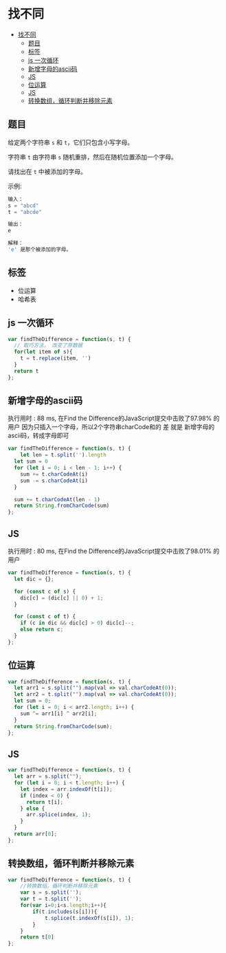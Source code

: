 找不同
===
<!-- TOC -->

- [找不同](#找不同)
  - [题目](#题目)
  - [标签](#标签)
  - [js 一次循环](#js-一次循环)
  - [新增字母的ascii码](#新增字母的ascii码)
  - [JS](#JS)
  - [位运算](#位运算)
  - [JS](#JS-1)
  - [转换数组，循环判断并移除元素](#转换数组循环判断并移除元素)

<!-- /TOC -->

## 题目
给定两个字符串 `s` 和 `t`，它们只包含小写字母。

字符串 `t` 由字符串 `s` 随机重排，然后在随机位置添加一个字母。

请找出在 `t` 中被添加的字母。

示例:
```js
输入：
s = "abcd"
t = "abcde"

输出：
e

解释：
'e' 是那个被添加的字母。
```

## 标签
- 位运算
- 哈希表

## js 一次循环
```js
var findTheDifference = function(s, t) {
  // 取巧方法， 改变了原数据
  for(let item of s){
    t = t.replace(item, '')
  }
  return t
};
```

## 新增字母的ascii码
执行用时 : 88 ms, 在Find the Difference的JavaScript提交中击败了97.98% 的用户 因为只插入一个字母，所以2个字符串charCode和的 差 就是 新增字母的ascii码，转成字母即可
```js
var findTheDifference = function(s, t) {
    let len = t.split('').length
  let sum = 0
  for (let i = 0; i < len - 1; i++) {
    sum += t.charCodeAt(i)
    sum -= s.charCodeAt(i)
  }

  sum += t.charCodeAt(len - 1)
  return String.fromCharCode(sum)
};
```

## JS
执行用时 : 80 ms, 在Find the Difference的JavaScript提交中击败了98.01% 的用户
```js
var findTheDifference = function(s, t) {
  let dic = {};

  for (const c of s) {
    dic[c] = (dic[c] || 0) + 1;
  }

  for (const c of t) {
    if (c in dic && dic[c] > 0) dic[c]--;
    else return c;
  }
};
```

## 位运算
```js
var findTheDifference = function(s, t) {
  let arr1 = s.split("").map(val => val.charCodeAt(0));
  let arr2 = t.split("").map(val => val.charCodeAt(0));
  let sum = 0;
  for (let i = 0; i < arr2.length; i++) {
    sum ^= arr1[i] ^ arr2[i];
  }
  return String.fromCharCode(sum);
};
```

## JS
```js
var findTheDifference = function(s, t) {
  let arr = s.split("");
  for (let i = 0; i < t.length; i++) {
    let index = arr.indexOf(t[i]);
    if (index < 0) {
      return t[i];
    } else {
      arr.splice(index, 1);
    }
  }
  return arr[0];
};
```

## 转换数组，循环判断并移除元素
```js
var findTheDifference = function(s, t) {
    //转换数组，循环判断并移除元素
    var s = s.split('');
    var t = t.split('');
    for(var i=0;i<s.length;i++){
        if(t.includes(s[i])){
            t.splice(t.indexOf(s[i]), 1);
        }
    }
    return t[0]
};
```

